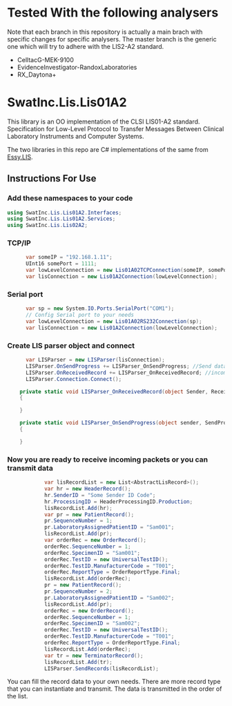 # Tested With the following analysers
Note that each branch in this repository is actually a main brach with specific changes for specific analysers. The master branch is the generic one which will try to adhere with the LIS2-A2 standard.

- CelltacG-MEK-9100
- EvidenceInvestigator-RandoxLaboratories
- RX_Daytona+

# SwatInc.Lis.Lis01A2
This library is an OO implementation of the CLSI LIS01-A2 standard. Specification for Low-Level Protocol to Transfer Messages Between Clinical Laboratory Instruments and 
Computer Systems.

The two libraries in this repo are C# implementations of the same from [Essy.LIS](https://www.nuget.org/packages/Essy.LIS.LIS02A2/).

## Instructions For Use

### Add these namespaces to your code
```C#
using SwatInc.Lis.Lis01A2.Interfaces;
using SwatInc.Lis.Lis01A2.Services;
using SwatInc.Lis.Lis02A2;
```

### TCP/IP
```C#
      var someIP = "192.168.1.11";
      UInt16 somePort = 1111;
      var lowLevelConnection = new Lis01A02TCPConnection(someIP, somePort);
      var lisConnection = new Lis01A2Connection(lowLevelConnection);
```
### Serial port
```C#
      var sp = new System.IO.Ports.SerialPort("COM1");
      // Config Serial port to your needs
      var lowLevelConnection = new Lis01A02RS232Connection(sp);
      var lisConnection = new Lis01A2Connection(lowLevelConnection);
```

### Create LIS parser object and connect
```C#
      var LISParser = new LISParser(lisConnection);
      LISParser.OnSendProgress += LISParser_OnSendProgress; //Send data progress will trigger this event
      LISParser.OnReceivedRecord += LISParser_OnReceivedRecord; //incoming LIS frames will trigger this event
      LISParser.Connection.Connect();
```
```C#
    private static void LISParser_OnReceivedRecord(object Sender, ReceiveRecordEventArgs e)
    {

    }

    private static void LISParser_OnSendProgress(object sender, SendProgressEventArgs e)
    {

    }
```
### Now you are ready to receive incoming packets or you can transmit data
```C#
            var lisRecordList = new List<AbstractLisRecord>();
            var hr = new HeaderRecord();
            hr.SenderID = "Some Sender ID Code";
            hr.ProcessingID = HeaderProcessingID.Production;
            lisRecordList.Add(hr);
            var pr = new PatientRecord();
            pr.SequenceNumber = 1;
            pr.LaboratoryAssignedPatientID = "Sam001";
            lisRecordList.Add(pr);
            var orderRec = new OrderRecord();
            orderRec.SequenceNumber = 1;
            orderRec.SpecimenID = "Sam001";
            orderRec.TestID = new UniversalTestID();
            orderRec.TestID.ManufacturerCode = "T001";
            orderRec.ReportType = OrderReportType.Final;
            lisRecordList.Add(orderRec);
            pr = new PatientRecord();
            pr.SequenceNumber = 2;
            pr.LaboratoryAssignedPatientID = "Sam002";
            lisRecordList.Add(pr);
            orderRec = new OrderRecord();
            orderRec.SequenceNumber = 1;
            orderRec.SpecimenID = "Sam002";
            orderRec.TestID = new UniversalTestID();
            orderRec.TestID.ManufacturerCode = "T001";
            orderRec.ReportType = OrderReportType.Final;
            lisRecordList.Add(orderRec);
            var tr = new TerminatorRecord();
            lisRecordList.Add(tr);
            LISParser.SendRecords(lisRecordList);
```
You can fill the record data to your own needs. There are more record type that you can instantiate and transmit. The data is transmitted in the order of the list.


